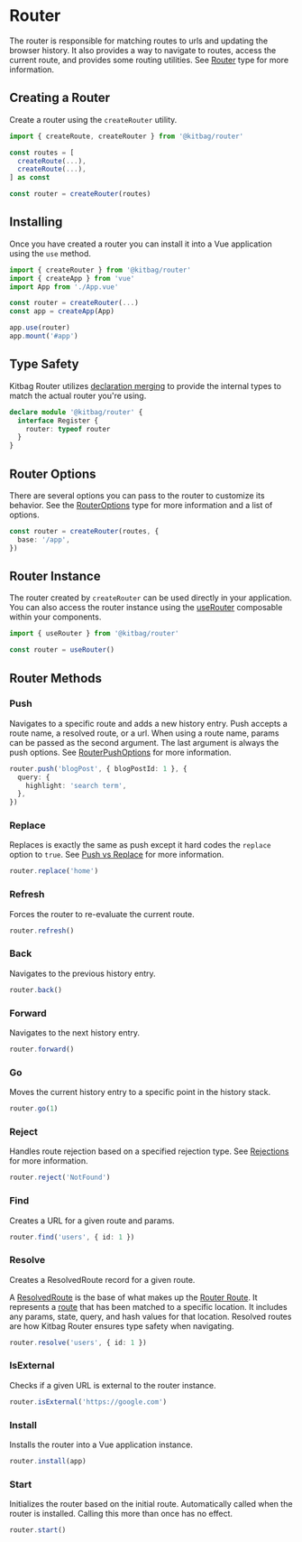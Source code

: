 # Router

The router is responsible for matching routes to urls and updating the browser history. It also provides a way to navigate to routes, access the current route, and provides some routing utilities. See [Router](/api/types/Router.md) type for more information.

## Creating a Router

Create a router using the `createRouter` utility.

```ts {8}
import { createRoute, createRouter } from '@kitbag/router'

const routes = [
  createRoute(...),
  createRoute(...),
] as const

const router = createRouter(routes)
```

## Installing

Once you have created a router you can install it into a Vue application using the `use` method.

```ts {8}
import { createRouter } from '@kitbag/router'
import { createApp } from 'vue'
import App from './App.vue'

const router = createRouter(...)
const app = createApp(App)

app.use(router)
app.mount('#app')
```

## Type Safety

Kitbag Router utilizes [declaration merging](https://www.typescriptlang.org/docs/handbook/declaration-merging.html) to provide the internal types to match the actual router you're using.

```ts
declare module '@kitbag/router' {
  interface Register {
    router: typeof router
  }
}
```

## Router Options

There are several options you can pass to the router to customize its behavior. See the [RouterOptions](/api/types/RouterOptions.md) type for more information and a list of options.

```ts
const router = createRouter(routes, {
  base: '/app',
})
```

## Router Instance

The router created by `createRouter` can be used directly in your application. You can also access the router instance using the [useRouter](/composables/useRouter.md) composable within your components.

```ts
import { useRouter } from '@kitbag/router'

const router = useRouter()
```

## Router Methods

### Push

Navigates to a specific route and adds a new history entry. Push accepts a route name, a resolved route, or a url. When using a route name, params can be passed as the second argument. The last argument is always the push options. See [RouterPushOptions](/api/types/RouterPushOptions.md) for more information.

```ts
router.push('blogPost', { blogPostId: 1 }, {
  query: {
    highlight: 'search term',
  },
})
```

### Replace

Replaces is exactly the same as push except it hard codes the `replace` option to `true`. See [Push vs Replace](/core-concepts/navigation#push-vs-replace) for more information.

```ts
router.replace('home')
```

### Refresh

Forces the router to re-evaluate the current route.

```ts
router.refresh()
```

### Back

Navigates to the previous history entry.

```ts
router.back()
```

### Forward

Navigates to the next history entry.

```ts
router.forward()
```

### Go

Moves the current history entry to a specific point in the history stack.

```ts
router.go(1)
```

### Reject

Handles route rejection based on a specified rejection type. See [Rejections](/advanced-concepts/rejections) for more information.

```ts
router.reject('NotFound')
```

### Find

Creates a URL for a given route and params.

```ts
router.find('users', { id: 1 })
```

### Resolve

Creates a ResolvedRoute record for a given route.

A [ResolvedRoute](/api/types/ResolvedRoute) is the base of what makes up the [Router Route](/core-concepts/router-route). It represents a [route](/core-concepts/routes) that has been matched to a specific location. It includes any params, state, query, and hash values for that location. Resolved routes are how Kitbag Router ensures type safety when navigating.

```ts
router.resolve('users', { id: 1 })
```

### IsExternal

Checks if a given URL is external to the router instance.

```ts
router.isExternal('https://google.com')
```

### Install

Installs the router into a Vue application instance.

```ts
router.install(app)
```

### Start

Initializes the router based on the initial route. Automatically called when the router is installed. Calling this more than once has no effect.

```ts
router.start()
```
